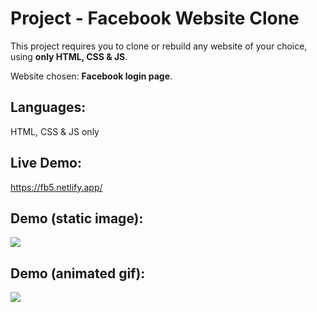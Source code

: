 # Project - Facebook Website Clone
This project requires you to clone or rebuild any website of your choice, using **only HTML, CSS & JS**.

Website chosen: **Facebook login page**.

## Languages:
HTML, CSS & JS only

## Live Demo:
https://fb5.netlify.app/

## Demo (static image):
<img src="https://github.com/melvincwng/facebook-clone/blob/master/images/fbclone.JPG"/>

## Demo (animated gif):
<img src="https://github.com/melvincwng/facebook-clone/blob/master/images/fbclone.gif" />
